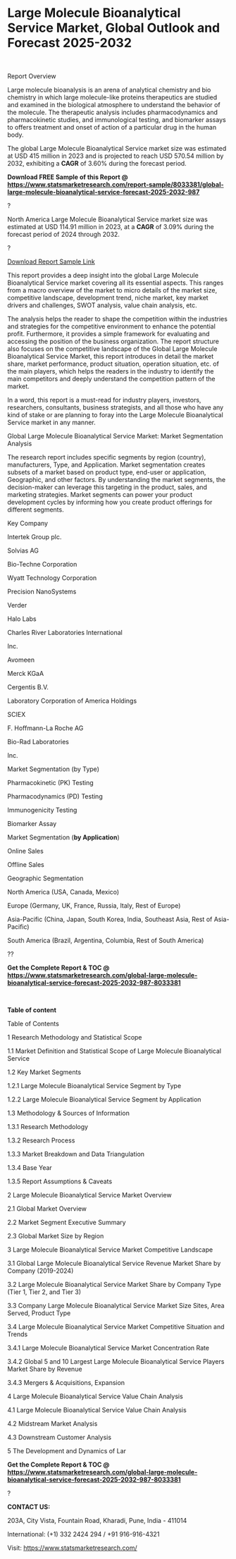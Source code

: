 <h1>Large Molecule Bioanalytical Service Market, Global Outlook and Forecast 2025-2032</h1><br/><p>Report Overview</p>
 
 
 
 <p>Large molecule bioanalysis is an arena of analytical chemistry and bio chemistry in which large molecule-like proteins therapeutics are studied and examined in the biological atmosphere to understand the behavior of the molecule. The therapeutic analysis includes pharmacodynamics and pharmacokinetic studies, and immunological testing, and biomarker assays to offers treatment and onset of action of a particular drug in the human body.</p>
 
 
 
 <p>The global Large Molecule Bioanalytical Service market size was estimated at USD 415 million in 2023 and is projected to reach USD 570.54 million by 2032, exhibiting a <strong>CAGR</strong> of 3.60% during the forecast period.</p>
 
 
 
 <div><b>Download FREE Sample of this Report @ <a href="https://www.statsmarketresearch.com/download-free-sample/8033381/global-large-molecule-bioanalytical-service-forecast-2025-2032-987">https://www.statsmarketresearch.com/report-sample/8033381/global-large-molecule-bioanalytical-service-forecast-2025-2032-987</a></b></div>
 
 
 
 <p>? </p>
 
 
 
 <p>North America Large Molecule Bioanalytical Service market size was estimated at USD 114.91 million in 2023, at a <strong>CAGR</strong> of 3.09% during the forecast period of 2024 through 2032.</p>
 
 
 
 <p>? </p>
 
 
 
 <p><a href="https://www.statsmarketresearch.com/download-free-sample/8033381/global-large-molecule-bioanalytical-service-forecast-2025-2032-987">Download Report Sample Link</a></p>
 
 
 
 <p>This report provides a deep insight into the global Large Molecule Bioanalytical Service market covering all its essential aspects. This ranges from a macro overview of the market to micro details of the market size, competitive landscape, development trend, niche market, key market drivers and challenges, SWOT analysis, value chain analysis, etc.</p>
 
 
 
 <p>The analysis helps the reader to shape the competition within the industries and strategies for the competitive environment to enhance the potential profit. Furthermore, it provides a simple framework for evaluating and accessing the position of the business organization. The report structure also focuses on the competitive landscape of the Global Large Molecule Bioanalytical Service Market, this report introduces in detail the market share, market performance, product situation, operation situation, etc. of the main players, which helps the readers in the industry to identify the main competitors and deeply understand the competition pattern of the market.</p>
 
 
 
 <p>In a word, this report is a must-read for industry players, investors, researchers, consultants, business strategists, and all those who have any kind of stake or are planning to foray into the Large Molecule Bioanalytical Service market in any manner.</p>
 
 
 
 <p>Global Large Molecule Bioanalytical Service Market: Market Segmentation Analysis</p>
 
 
 
 <p>The research report includes specific segments by region (country), manufacturers, Type, and Application. Market segmentation creates subsets of a market based on product type, end-user or application, Geographic, and other factors. By understanding the market segments, the decision-maker can leverage this targeting in the product, sales, and marketing strategies. Market segments can power your product development cycles by informing how you create product offerings for different segments.</p>
 
 
 
 <p>Key Company</p>
 
 
 
 <p>Intertek Group plc.</p>
 
 
 
 <p>Solvias AG</p>
 
 
 
 <p>Bio-Techne Corporation</p>
 
 
 
 <p>Wyatt Technology Corporation</p>
 
 
 
 <p>Precision NanoSystems</p>
 
 
 
 <p>Verder</p>
 
 
 
 <p>Halo Labs</p>
 
 
 
 <p>Charles River Laboratories International</p>
 
 
 
 <p>Inc.</p>
 
 
 
 <p>Avomeen</p>
 
 
 
 <p>Merck KGaA</p>
 
 
 
 <p>Cergentis B.V.</p>
 
 
 
 <p>Laboratory Corporation of America Holdings</p>
 
 
 
 <p>SCIEX</p>
 
 
 
 <p>F. Hoffmann-La Roche AG</p>
 
 
 
 <p>Bio-Rad Laboratories</p>
 
 
 
 <p>Inc.</p>
 
 
 
 <p>Market Segmentation (by Type)</p>
 
 
 
 <p>Pharmacokinetic (PK) Testing</p>
 
 
 
 <p>Pharmacodynamics (PD) Testing</p>
 
 
 
 <p>Immunogenicity Testing</p>
 
 
 
 <p>Biomarker Assay</p>
 
 
 
 <p>Market Segmentation (<strong>by Application</strong>)</p>
 
 
 
 <p>Online Sales</p>
 
 
 
 <p>Offline Sales</p>
 
 
 
 <p>Geographic Segmentation</p>
 
 
 
 <p>North America (USA, Canada, Mexico)</p>
 
 
 
 <p>Europe (Germany, UK, France, Russia, Italy, Rest of Europe)</p>
 
 
 
 <p>Asia-Pacific (China, Japan, South Korea, India, Southeast Asia, Rest of Asia-Pacific)</p>
 
 
 
 <p>South America (Brazil, Argentina, Columbia, Rest of South America)</p>
 
 
 
 <p>??</p>
 
 
 
 <div><b>Get the Complete Report & TOC @ <a href="https://www.statsmarketresearch.com/global-large-molecule-bioanalytical-service-forecast-2025-2032-987-8033381">https://www.statsmarketresearch.com/global-large-molecule-bioanalytical-service-forecast-2025-2032-987-8033381</a></b></div>
 
 
 
 <p><br />
 
 <b>Table of content</b></p>
 
 
 
 <p>Table of Contents<br />
 
 1 Research Methodology and Statistical Scope<br />
 
 1.1 Market Definition and Statistical Scope of Large Molecule Bioanalytical Service<br />
 
 1.2 Key Market Segments<br />
 
 1.2.1 Large Molecule Bioanalytical Service Segment by Type<br />
 
 1.2.2 Large Molecule Bioanalytical Service Segment by Application<br />
 
 1.3 Methodology & Sources of Information<br />
 
 1.3.1 Research Methodology<br />
 
 1.3.2 Research Process<br />
 
 1.3.3 Market Breakdown and Data Triangulation<br />
 
 1.3.4 Base Year<br />
 
 1.3.5 Report Assumptions & Caveats<br />
 
 2 Large Molecule Bioanalytical Service Market Overview<br />
 
 2.1 Global Market Overview<br />
 
 2.2 Market Segment Executive Summary<br />
 
 2.3 Global Market Size by Region<br />
 
 3 Large Molecule Bioanalytical Service Market Competitive Landscape<br />
 
 3.1 Global Large Molecule Bioanalytical Service Revenue Market Share by Company (2019-2024)<br />
 
 3.2 Large Molecule Bioanalytical Service Market Share by Company Type (Tier 1, Tier 2, and Tier 3)<br />
 
 3.3 Company Large Molecule Bioanalytical Service Market Size Sites, Area Served, Product Type<br />
 
 3.4 Large Molecule Bioanalytical Service Market Competitive Situation and Trends<br />
 
 3.4.1 Large Molecule Bioanalytical Service Market Concentration Rate<br />
 
 3.4.2 Global 5 and 10 Largest Large Molecule Bioanalytical Service Players Market Share by Revenue<br />
 
 3.4.3 Mergers & Acquisitions, Expansion<br />
 
 4 Large Molecule Bioanalytical Service Value Chain Analysis<br />
 
 4.1 Large Molecule Bioanalytical Service Value Chain Analysis<br />
 
 4.2 Midstream Market Analysis<br />
 
 4.3 Downstream Customer Analysis<br />
 
 5 The Development and Dynamics of Lar</p>
 
 
 
 <div><b>Get the Complete Report & TOC @ <a href="https://www.statsmarketresearch.com/global-large-molecule-bioanalytical-service-forecast-2025-2032-987-8033381">https://www.statsmarketresearch.com/global-large-molecule-bioanalytical-service-forecast-2025-2032-987-8033381</a></b></div>
 
 
 
 <p>? </p>
 
 
 
 <p><b>CONTACT US:</b><br />
 
 203A, City Vista, Fountain Road, Kharadi, Pune, India - 411014<br />
 
 International: (+1) 332 2424 294 / +91 916-916-4321<br />
 
 Visit: <a href="https://www.statsmarketresearch.com/">https://www.statsmarketresearch.com/</a></p>
